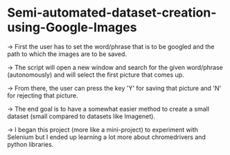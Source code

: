 # Semi-automated-dataset-creation-using-Google-Images

-> First the user has to set the word/phrase that is to be googled and the path to which the images are to be saved.

-> The script will open a new window and search for the given word/phrase (autonomously) and will select the first picture that comes up.

-> From there, the user can press the key 'Y' for saving that picture and 'N' for rejecting that picture.

-> The end goal is to have a somewhat easier method to create a small dataset (small compared to datasets like Imagenet).

-> I began this project (more like a mini-project) to experiment with Selenium but I ended up learning a lot more about chromedrivers and python libraries.
